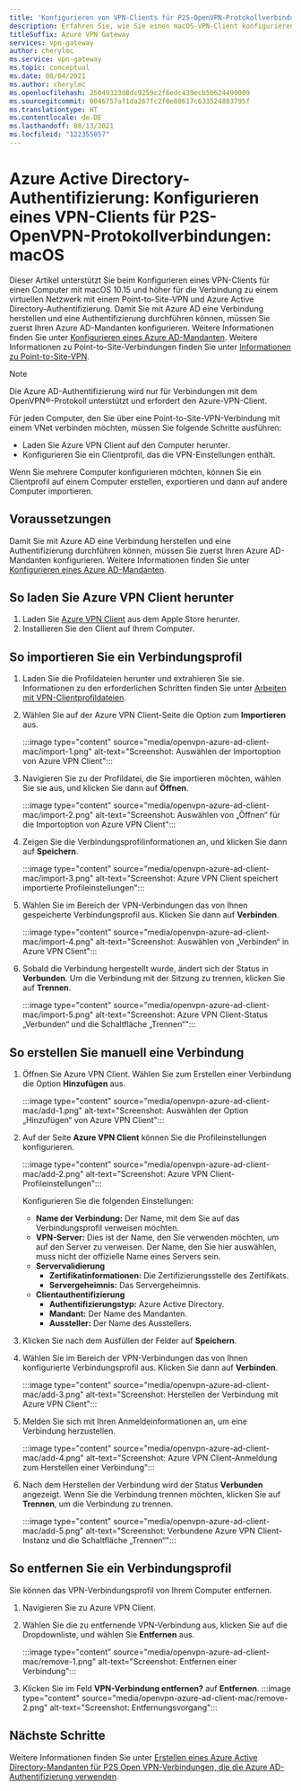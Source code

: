 ```yaml
---
title: 'Konfigurieren von VPN-Clients für P2S-OpenVPN-Protokollverbindungen: Azure AD-Authentifizierung: macOS'
description: Erfahren Sie, wie Sie einen macOS-VPN-Client konfigurieren, um über VPN Gateway Point-to-Site und Azure Active Directory-Authentifizierung eine Verbindung mit einem virtuellen Netzwerk herzustellen.
titleSuffix: Azure VPN Gateway
services: vpn-gateway
author: cherylmc
ms.service: vpn-gateway
ms.topic: conceptual
ms.date: 08/04/2021
ms.author: cherylmc
ms.openlocfilehash: 25049323d8dc9259c2f6edc439ecb5b624490009
ms.sourcegitcommit: 0046757af1da267fc2f0e88617c633524883795f
ms.translationtype: HT
ms.contentlocale: de-DE
ms.lasthandoff: 08/13/2021
ms.locfileid: "122355057"
---
```

# <a name="azure-active-directory-authentication-configure-a-vpn-client-for-p2s-openvpn-protocol-connections---macos"></a>Azure Active Directory-Authentifizierung: Konfigurieren eines VPN-Clients für P2S-OpenVPN-Protokollverbindungen: macOS

Dieser Artikel unterstützt Sie beim Konfigurieren eines VPN-Clients für einen Computer mit macOS 10.15 und höher für die Verbindung zu einem virtuellen Netzwerk mit einem Point-to-Site-VPN und Azure Active Directory-Authentifizierung. Damit Sie mit Azure AD eine Verbindung herstellen und eine Authentifizierung durchführen können, müssen Sie zuerst Ihren Azure AD-Mandanten konfigurieren. Weitere Informationen finden Sie unter [Konfigurieren eines Azure AD-Mandanten](openvpn-azure-ad-tenant.md). Weitere Informationen zu Point-to-Site-Verbindungen finden Sie unter [Informationen zu Point-to-Site-VPN](point-to-site-about.md).

> [!NOTE]
> Die Azure AD-Authentifizierung wird nur für Verbindungen mit dem OpenVPN®-Protokoll unterstützt und erfordert den Azure-VPN-Client.
>

Für jeden Computer, den Sie über eine Point-to-Site-VPN-Verbindung mit einem VNet verbinden möchten, müssen Sie folgende Schritte ausführen:
 
* Laden Sie Azure VPN Client auf den Computer herunter.
* Konfigurieren Sie ein Clientprofil, das die VPN-Einstellungen enthält. 

Wenn Sie mehrere Computer konfigurieren möchten, können Sie ein Clientprofil auf einem Computer erstellen, exportieren und dann auf andere Computer importieren.

## <a name="prerequisites"></a>Voraussetzungen

Damit Sie mit Azure AD eine Verbindung herstellen und eine Authentifizierung durchführen können, müssen Sie zuerst Ihren Azure AD-Mandanten konfigurieren. Weitere Informationen finden Sie unter [Konfigurieren eines Azure AD-Mandanten](openvpn-azure-ad-tenant.md).

## <a name="to-download-the-azure-vpn-client"></a><a name="download"></a>So laden Sie Azure VPN Client herunter

1. Laden Sie [Azure VPN Client](https://apps.apple.com/us/app/azure-vpn-client/id1553936137) aus dem Apple Store herunter.
1. Installieren Sie den Client auf Ihrem Computer.

## <a name="to-import-a-connection-profile"></a><a name="import"></a>So importieren Sie ein Verbindungsprofil

1. Laden Sie die Profildateien herunter und extrahieren Sie sie. Informationen zu den erforderlichen Schritten finden Sie unter [Arbeiten mit VPN-Clientprofildateien](about-vpn-profile-download.md).
1. Wählen Sie auf der Azure VPN Client-Seite die Option zum **Importieren** aus.

   :::image type="content" source="media/openvpn-azure-ad-client-mac/import-1.png" alt-text="Screenshot: Auswählen der Importoption von Azure VPN Client":::
1. Navigieren Sie zu der Profildatei, die Sie importieren möchten, wählen Sie sie aus, und klicken Sie dann auf **Öffnen**.

   :::image type="content" source="media/openvpn-azure-ad-client-mac/import-2.png" alt-text="Screenshot: Auswählen von „Öffnen“ für die Importoption von Azure VPN Client":::
1. Zeigen Sie die Verbindungsprofilinformationen an, und klicken Sie dann auf **Speichern**.

   :::image type="content" source="media/openvpn-azure-ad-client-mac/import-3.png" alt-text="Screenshot: Azure VPN Client speichert importierte Profileinstellungen":::
1. Wählen Sie im Bereich der VPN-Verbindungen das von Ihnen gespeicherte Verbindungsprofil aus. Klicken Sie dann auf **Verbinden**.

   :::image type="content" source="media/openvpn-azure-ad-client-mac/import-4.png" alt-text="Screenshot: Auswählen von „Verbinden“ in Azure VPN Client":::
1. Sobald die Verbindung hergestellt wurde, ändert sich der Status in **Verbunden**. Um die Verbindung mit der Sitzung zu trennen, klicken Sie auf **Trennen**.

   :::image type="content" source="media/openvpn-azure-ad-client-mac/import-5.png" alt-text="Screenshot: Azure VPN Client-Status „Verbunden“ und die Schaltfläche „Trennen“":::

## <a name="to-create-a-connection-manually"></a><a name="manual"></a>So erstellen Sie manuell eine Verbindung

1. Öffnen Sie Azure VPN Client. Wählen Sie zum Erstellen einer Verbindung die Option **Hinzufügen** aus.

   :::image type="content" source="media/openvpn-azure-ad-client-mac/add-1.png" alt-text="Screenshot: Auswählen der Option „Hinzufügen“ von Azure VPN Client":::

1. Auf der Seite **Azure VPN Client** können Sie die Profileinstellungen konfigurieren.

   :::image type="content" source="media/openvpn-azure-ad-client-mac/add-2.png" alt-text="Screenshot: Azure VPN Client-Profileinstellungen":::

   Konfigurieren Sie die folgenden Einstellungen:

   * **Name der Verbindung:** Der Name, mit dem Sie auf das Verbindungsprofil verweisen möchten.
   * **VPN-Server:** Dies ist der Name, den Sie verwenden möchten, um auf den Server zu verweisen. Der Name, den Sie hier auswählen, muss nicht der offizielle Name eines Servers sein.
   * **Servervalidierung**
     * **Zertifikatinformationen:** Die Zertifizierungsstelle des Zertifikats.
     * **Servergeheimnis:** Das Servergeheimnis.
   * **Clientauthentifizierung**
     * **Authentifizierungstyp:** Azure Active Directory.
     * **Mandant:** Der Name des Mandanten.
     * **Aussteller:** Der Name des Ausstellers.
1. Klicken Sie nach dem Ausfüllen der Felder auf **Speichern**.
1. Wählen Sie im Bereich der VPN-Verbindungen das von Ihnen konfigurierte Verbindungsprofil aus. Klicken Sie dann auf **Verbinden**.

   :::image type="content" source="media/openvpn-azure-ad-client-mac/add-3.png" alt-text="Screenshot: Herstellen der Verbindung mit Azure VPN Client":::
1. Melden Sie sich mit Ihren Anmeldeinformationen an, um eine Verbindung herzustellen.

   :::image type="content" source="media/openvpn-azure-ad-client-mac/add-4.png" alt-text="Screenshot: Azure VPN Client-Anmeldung zum Herstellen einer Verbindung":::
1. Nach dem Herstellen der Verbindung wird der Status **Verbunden** angezeigt. Wenn Sie die Verbindung trennen möchten, klicken Sie auf **Trennen**, um die Verbindung zu trennen.

   :::image type="content" source="media/openvpn-azure-ad-client-mac/add-5.png" alt-text="Screenshot: Verbundene Azure VPN Client-Instanz und die Schaltfläche „Trennen“":::

## <a name="to-remove-a-connection-profile"></a><a name="remove"></a>So entfernen Sie ein Verbindungsprofil

Sie können das VPN-Verbindungsprofil von Ihrem Computer entfernen. 

1. Navigieren Sie zu Azure VPN Client.
1. Wählen Sie die zu entfernende VPN-Verbindung aus, klicken Sie auf die Dropdownliste, und wählen Sie **Entfernen** aus.

   :::image type="content" source="media/openvpn-azure-ad-client-mac/remove-1.png" alt-text="Screenshot: Entfernen einer Verbindung":::
1. Klicken Sie im Feld **VPN-Verbindung entfernen?** auf **Entfernen**.
   :::image type="content" source="media/openvpn-azure-ad-client-mac/remove-2.png" alt-text="Screenshot: Entfernungsvorgang":::

## <a name="next-steps"></a>Nächste Schritte

Weitere Informationen finden Sie unter [Erstellen eines Azure Active Directory-Mandanten für P2S Open VPN-Verbindungen, die die Azure AD-Authentifizierung verwenden](openvpn-azure-ad-tenant.md).
